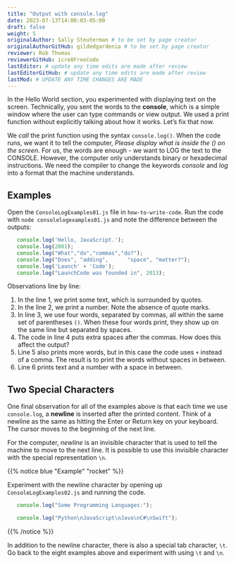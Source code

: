 ```yaml
---
title: "Output with console.log"
date: 2023-07-13T14:00:03-05:00
draft: false
weight: 5
originalAuthor: Sally Steuterman # to be set by page creator
originalAuthorGitHub: gildedgardenia # to be set by page creator
reviewer: Rob Thomas
reviewerGitHub: icre8FreeCode
lastEditor: # update any time edits are made after review
lastEditorGitHub: # update any time edits are made after review
lastMod: # UPDATE ANY TIME CHANGES ARE MADE
---
```


<!-- TODO: Add link to Chapter 2 -->

In the Hello World section, you experimented with
displaying text on the screen. Technically, you sent the words to the
**console**, which is a simple window where the user can type commands or view
output. We used a print function without explicitly talking about how it works.
Let’s fix that now.

We *call* the print function using the syntax `console.log()`. When the code
runs, we want it to tell the computer, *Please display what is inside the () on
the screen*. For us, the words are enough - we want to LOG the text to the
CONSOLE. However, the computer only understands binary or hexadecimal
instructions. We need the compiler to change the keywords *console* and *log*
into a format that the machine understands.

## Examples

Open the `ConsoleLogExamples01.js` file in `how-to-write-code`. Run the code with `node consolelogexamples01.js` and note the difference between the
outputs:

```js {linenos=table}
   console.log('Hello, JavaScript.');
   console.log(2001);
   console.log("What","do","commas","do?");
   console.log("Does", "adding",      "space", "matter?");
   console.log('Launch' + 'Code');
   console.log("LaunchCode was founded in", 2013);
```

Observations line by line:

1. In the line 1, we print some text, which is surrounded by quotes.
1. In the line 2, we print a number. Note the absence of quote marks.
1. In line 3, we use four words, separated by commas, all within the same
   set of parentheses `()`. When these four words print, they show up on
   the same line but separated by spaces.
1. The code in line 4 puts extra spaces after the commas. How does this affect
   the output?
1. Line 5 also prints more words, but in this case the code uses `+`
   instead of a comma. The result is to print the words without spaces in
   between.
1. Line 6 prints text and a number with a space in between.

## Two Special Characters

One final observation for all of the examples above is that each time we use
`console.log`, a **newline** is inserted after the printed content. Think of
a newline as the same as hitting the Enter or Return key on your keyboard. The
cursor moves to the beginning of the next line.

For the computer, *newline* is an invisible character that is used to tell the
machine to move to the next line. It is possible to use this invisible
character with the special representation `\n`.

{{% notice blue "Example" "rocket" %}}

   Experiment with the newline character by opening up `ConsoleLogExamples02.js` and running the code.

   ```js {linenos=table}
      console.log("Some Programming Languages:");

      console.log("Python\nJavaScript\nJava\nC#\nSwift");
   ```

{{% /notice %}}

In addition to the newline character, there is also a special tab character,
`\t`. Go back to the eight examples above and experiment with using `\t`
and `\n`.